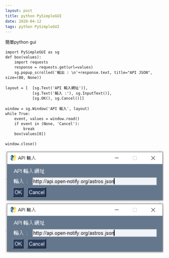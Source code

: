 ```yaml
---
layout: post
title: python PySimpleGUI
date: 2020-04-12
tags: python PySimpleGUI
---
```


簡單python gui

```
import PySimpleGUI as sg
def box(values):
    import requests
    response = requests.get(url=values)  
    sg.popup_scrolled('輸出 : \n'+response.text, title="API JSON", size=(80, None))

layout = [  [sg.Text('API 輸入網址')],
            [sg.Text('輸入 :'), sg.InputText()],
            [sg.OK(), sg.Cancel()]]

window = sg.Window('API 輸入', layout)
while True:             
    event, values = window.read()
    if event in (None, 'Cancel'):
        break
    box(values[0])

window.close()
```
<img src="/images/posts/PySimpleGUI/p1.png">

<img src="/images/posts/PySimpleGUI/p1.png">
